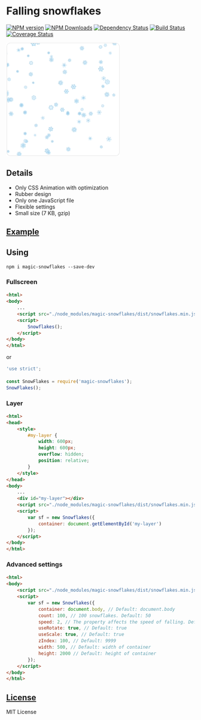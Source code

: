 Falling snowflakes
==================
[![NPM version](https://img.shields.io/npm/v/magic-snowflakes.svg)](https://www.npmjs.com/package/magic-snowflakes)
[![NPM Downloads](https://img.shields.io/npm/dm/magic-snowflakes.svg?style=flat)](https://www.npmjs.org/package/magic-snowflakes)
[![Dependency Status](https://img.shields.io/david/hcodes/snowflakes.svg)](https://david-dm.org/hcodes/snowflakes)
[![Build Status](https://img.shields.io/appveyor/ci/hcodes/snowflakes/gh-pages.svg?style=flat)](https://ci.appveyor.com/project/hcodes/snowflakes)
[![Coverage Status](https://img.shields.io/coveralls/hcodes/snowflakes.svg?style=flat)](https://coveralls.io/r/hcodes/snowflakes)

<img width="304" height="304" src="./images/promo.gif" />


## Details
- Only CSS Animation with optimization
- Rubber design
- Only one JavaScript file
- Flexible settings
- Small size (7 KB, gzip)

## [Example](https://hcodes.github.io/snowflakes/example/example.html)

## Using

```
npm i magic-snowflakes --save-dev
```

### Fullscreen
```html
<html>
<body>
    ...
    <script src="./node_modules/magic-snowflakes/dist/snowflakes.min.js"></script>
    <script>
        Snowflakes();
    </script>
</body>
</html>
```

or

```js
'use strict';

const SnowFlakes = require('magic-snowflakes');
SnowFlakes();
```

### Layer

```html
<html>
<head>
    <style>
        #my-layer {
            width: 600px;
            height: 600px;
            overflow: hidden;
            position: relative;
        }
    </style>
</head>
<body>
    ...
    <div id="my-layer"></div>
    <script src="./node_modules/magic-snowflakes/dist/snowflakes.min.js"></script>
    <script>
        var sf = new Snowflakes({
            container: document.getElementById('my-layer')
        });
    </script>
</body>
</html>
```

### Advanced settings
```html
<html>
<body>
    <script src="./node_modules/magic-snowflakes/dist/snowflakes.min.js"></script>
    <script>
        var sf = new Snowflakes({
            container: document.body, // Default: document.body
            count: 100, // 100 snowflakes. Default: 50
            speed: 2, // The property affects the speed of falling. Default: 1
            useRotate: true, // Default: true
            useScale: true, // Default: true
            zIndex: 100, // Default: 9999
            width: 500, // Default: width of container
            height: 2000 // Default: height of container
        });
    </script>
</body>
</html>
```

## [License](LICENSE)
MIT License
